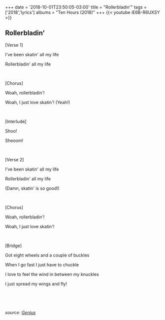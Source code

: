+++
date = '2018-10-01T23:50:05-03:00'
title = "Rollerbladin'"
tags = ['2018','lyrics']
albums = "Ten Hours (2018)"
+++
{{< youtube iE6B-R6UXSY >}}

## Rollerbladin'

[Verse 1]

I've been skatin' all my life

Rollerbladin' all my life

&nbsp;

[Chorus]

Woah, rollerbladin'!

Woah, I just love skatin'! (Yeah!)

&nbsp;

[Interlude]

Shoo!

Sheoom!

&nbsp;

[Verse 2]

I've been skatin' all my life

Rollerbladin' all my life

(Damn, skatin' is so good!)

&nbsp;

[Chorus]

Woah, rollerbladin'!

Woah, I just love skatin'!

&nbsp;

[Bridge]

Got eight wheels and a couple of buckles

When I go fast I just have to chuckle

I love to feel the wind in between my knuckles

I just spread my wings and fly!

&nbsp;

&nbsp;

_source: [Genius](https://genius.com/artists/First-of-october)_
